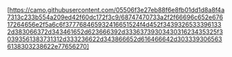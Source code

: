 [https://camo.githubusercontent.com/05506f3e27eb88f6e8fb01dd1d8a8f4a7313c233b554a209ed42f60dc172f3c9/68747470733a2f2f66696c652e67617264656e2f5a6c6f377768465932416651524f4d452f34393265333961332d383066372d343461652d623666392d3336373930343031623435325f30393561383731312d333236622d343866652d616466642d3033393065636138303238622e77656270]
